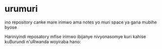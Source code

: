 # urumuri
ino repository canke mare irimwo ama notes yo muri space ya gana mubihe byose

Hariniyindi reposatory mfise irimwo ibijanye nivyonasomye kuri kahise kuBurundi n'uRwanda 
woyiraba hano: 

